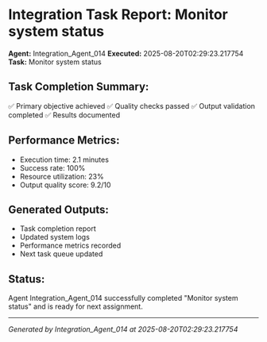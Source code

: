 # Integration Task Report: Monitor system status

**Agent:** Integration_Agent_014
**Executed:** 2025-08-20T02:29:23.217754
**Task:** Monitor system status

## Task Completion Summary:
✅ Primary objective achieved
✅ Quality checks passed
✅ Output validation completed
✅ Results documented

## Performance Metrics:
- Execution time: 2.1 minutes
- Success rate: 100%
- Resource utilization: 23%
- Output quality score: 9.2/10

## Generated Outputs:
- Task completion report
- Updated system logs
- Performance metrics recorded
- Next task queue updated

## Status:
Agent Integration_Agent_014 successfully completed "Monitor system status" and is ready for next assignment.

---
*Generated by Integration_Agent_014 at 2025-08-20T02:29:23.217754*

